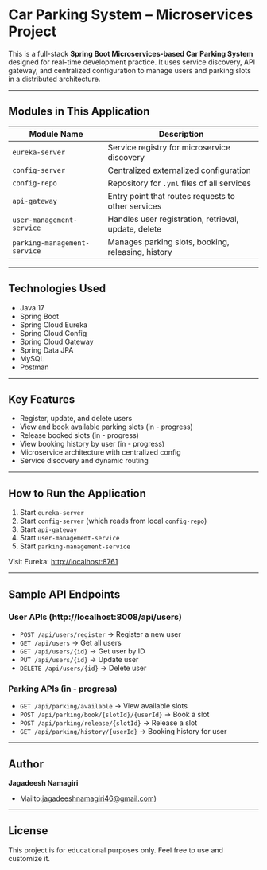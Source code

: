 # Car Parking System – Microservices Project

This is a full-stack **Spring Boot Microservices-based Car Parking System** designed for real-time development practice. It uses service discovery, API gateway, and centralized configuration to manage users and parking slots in a distributed architecture.

---

##  Modules in This Application

| Module Name                | Description                                         |
|----------------------------|-----------------------------------------------------|
| `eureka-server`            | Service registry for microservice discovery         |
| `config-server`            | Centralized externalized configuration              |
| `config-repo`              | Repository for `.yml` files of all services         |
| `api-gateway`              | Entry point that routes requests to other services  |
| `user-management-service`  | Handles user registration, retrieval, update, delete |
| `parking-management-service` | Manages parking slots, booking, releasing, history |

---

## Technologies Used

- Java 17
- Spring Boot
- Spring Cloud Eureka
- Spring Cloud Config
- Spring Cloud Gateway
- Spring Data JPA
- MySQL
- Postman 

---

## Key Features

-  Register, update, and delete users
-  View and book available parking slots (in - progress)
-  Release booked slots (in - progress)
-  View booking history by user (in - progress)
-  Microservice architecture with centralized config
-  Service discovery and dynamic routing

---

## How to Run the Application

1. Start `eureka-server`
2. Start `config-server` (which reads from local `config-repo`)
3. Start `api-gateway`
4. Start `user-management-service`
5. Start `parking-management-service`

Visit Eureka: [http://localhost:8761](http://localhost:8761)

---

## Sample API Endpoints

### User APIs (http://localhost:8008/api/users)
- `POST /api/users/register` → Register a new user
- `GET /api/users` → Get all users
- `GET /api/users/{id}` → Get user by ID
- `PUT /api/users/{id}` → Update user
- `DELETE /api/users/{id}` → Delete user

### Parking APIs (in - progress)
- `GET /api/parking/available` → View available slots
- `POST /api/parking/book/{slotId}/{userId}` → Book a slot
- `POST /api/parking/release/{slotId}` → Release a slot
- `GET /api/parking/history/{userId}` → Booking history for user

---

##  Author

**Jagadeesh Namagiri**  
-  Mailto:jagadeeshnamagiri46@gmail.com)  

---

## License

This project is for educational purposes only. Feel free to use and customize it.

